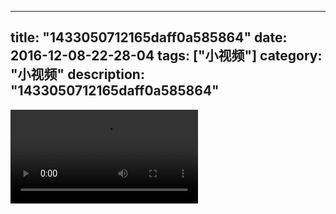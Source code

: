 
---
title: "1433050712165daff0a585864"
date: 2016-12-08-22-28-04
tags: ["小视频"]
category: "小视频"
description: "1433050712165daff0a585864"
---
<video src="http://ohtsqip0g.bkt.clouddn.com/1433050712165daff0a585864.mp4" controls="controls"></video>
